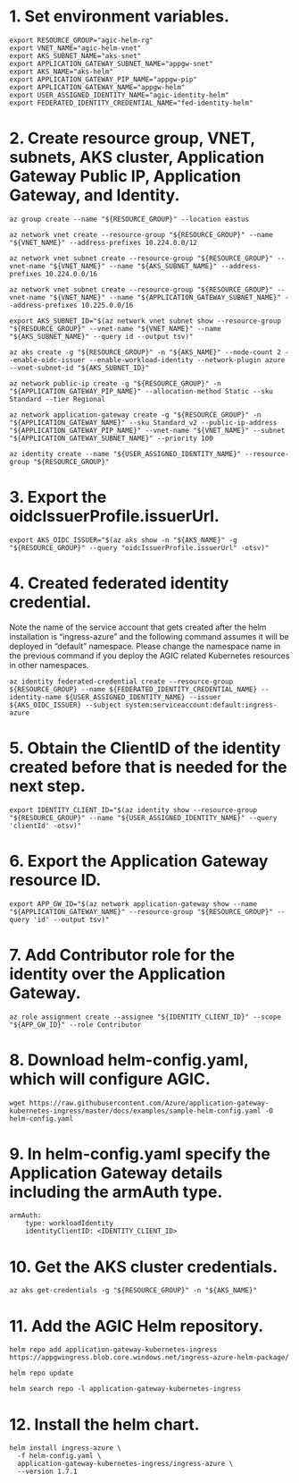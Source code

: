 # 1.	Set environment variables.
```
export RESOURCE_GROUP="agic-helm-rg"
export VNET_NAME="agic-helm-vnet"
export AKS_SUBNET_NAME="aks-snet"
export APPLICATION_GATEWAY_SUBNET_NAME="appgw-snet"
export AKS_NAME="aks-helm"
export APPLICATION_GATEWAY_PIP_NAME="appgw-pip"
export APPLICATION_GATEWAY_NAME="appgw-helm"
export USER_ASSIGNED_IDENTITY_NAME="agic-identity-helm"
export FEDERATED_IDENTITY_CREDENTIAL_NAME="fed-identity-helm"
```

# 2.	Create resource group, VNET, subnets, AKS cluster, Application Gateway Public IP, Application Gateway, and Identity.
```
az group create --name "${RESOURCE_GROUP}" --location eastus

az network vnet create --resource-group "${RESOURCE_GROUP}" --name "${VNET_NAME}" --address-prefixes 10.224.0.0/12

az network vnet subnet create --resource-group "${RESOURCE_GROUP}" --vnet-name "${VNET_NAME}" --name "${AKS_SUBNET_NAME}" --address-prefixes 10.224.0.0/16

az network vnet subnet create --resource-group "${RESOURCE_GROUP}" --vnet-name "${VNET_NAME}" --name "${APPLICATION_GATEWAY_SUBNET_NAME}" --address-prefixes 10.225.0.0/16

export AKS_SUBNET_ID="$(az network vnet subnet show --resource-group "${RESOURCE_GROUP}" --vnet-name "${VNET_NAME}" --name "${AKS_SUBNET_NAME}" --query id --output tsv)"

az aks create -g "${RESOURCE_GROUP}" -n "${AKS_NAME}" --node-count 2 --enable-oidc-issuer --enable-workload-identity --network-plugin azure --vnet-subnet-id "${AKS_SUBNET_ID}"

az network public-ip create -g "${RESOURCE_GROUP}" -n "${APPLICATION_GATEWAY_PIP_NAME}" --allocation-method Static --sku Standard --tier Regional

az network application-gateway create -g "${RESOURCE_GROUP}" -n "${APPLICATION_GATEWAY_NAME}" --sku Standard_v2 --public-ip-address "${APPLICATION_GATEWAY_PIP_NAME}" --vnet-name "${VNET_NAME}" --subnet "${APPLICATION_GATEWAY_SUBNET_NAME}" --priority 100

az identity create --name "${USER_ASSIGNED_IDENTITY_NAME}" --resource-group "${RESOURCE_GROUP}"
```

# 3.	Export the oidcIssuerProfile.issuerUrl.
```
export AKS_OIDC_ISSUER="$(az aks show -n "${AKS_NAME}" -g "${RESOURCE_GROUP}" --query "oidcIssuerProfile.issuerUrl" -otsv)"
```

# 4.	Created federated identity credential. 
Note the name of the service account that gets created after the helm installation is “ingress-azure” and the following command assumes it will be deployed in “default” namespace. Please change the namespace name in the previous command if you deploy the AGIC related Kubernetes resources in other namespaces.
```
az identity federated-credential create --resource-group ${RESOURCE_GROUP} --name ${FEDERATED_IDENTITY_CREDENTIAL_NAME} --identity-name ${USER_ASSIGNED_IDENTITY_NAME} --issuer ${AKS_OIDC_ISSUER} --subject system:serviceaccount:default:ingress-azure
```

# 5.	Obtain the ClientID of the identity created before that is needed for the next step.
```
export IDENTITY_CLIENT_ID="$(az identity show --resource-group "${RESOURCE_GROUP}" --name "${USER_ASSIGNED_IDENTITY_NAME}" --query 'clientId' -otsv)"
```

# 6.	Export the Application Gateway resource ID.
```
export APP_GW_ID="$(az network application-gateway show --name "${APPLICATION_GATEWAY_NAME}" --resource-group "${RESOURCE_GROUP}" --query 'id' --output tsv)"
```

# 7.	Add Contributor role for the identity over the Application Gateway.
```
az role assignment create --assignee "${IDENTITY_CLIENT_ID}" --scope "${APP_GW_ID}" --role Contributor
```

# 8. Download helm-config.yaml, which will configure AGIC.
```
wget https://raw.githubusercontent.com/Azure/application-gateway-kubernetes-ingress/master/docs/examples/sample-helm-config.yaml -O helm-config.yaml
```

# 9.	In helm-config.yaml specify the Application Gateway details including the armAuth type.
```
armAuth:
    type: workloadIdentity
    identityClientID: <IDENTITY_CLIENT_ID>
```

# 10. Get the AKS cluster credentials.
```
az aks get-credentials -g "${RESOURCE_GROUP}" -n "${AKS_NAME}"
```

# 11. Add the AGIC Helm repository.
```
helm repo add application-gateway-kubernetes-ingress https://appgwingress.blob.core.windows.net/ingress-azure-helm-package/

helm repo update

helm search repo -l application-gateway-kubernetes-ingress
```

# 12. Install the helm chart.
```
helm install ingress-azure \
  -f helm-config.yaml \
  application-gateway-kubernetes-ingress/ingress-azure \
  --version 1.7.1
```